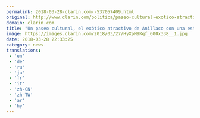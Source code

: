 ```yaml
---
permalink: 2018-03-28-clarin.com--537057409.html
original: http://www.clarin.com/politica/paseo-cultural-exotico-atractivo-anillaco-estatua-carlos-menem_0_HkzRIYKcf.html
domain: clarin.com
title: "Un paseo cultural, el exótico atractivo de Anillaco con una estatua de Carlos Menem"
image: https://images.clarin.com/2018/03/27/HyXpM9Kqf_600x338__1.jpg
date: 2018-03-28 22:33:25
category: news
translations: 
 - 'en'
 - 'de'
 - 'ru'
 - 'ja'
 - 'fr'
 - 'it'
 - 'zh-CN'
 - 'zh-TW'
 - 'ar'
 - 'hy'
---
```


